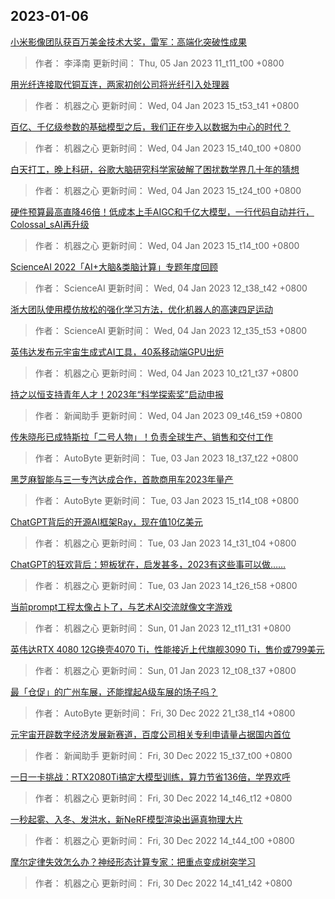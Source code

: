
## 2023-01-06

 [小米影像团队获百万美金技术大奖，雷军：高端化突破性成果](https://www.jiqizhixin.com/articles/2023-01-05)

> 作者： 李泽南  更新时间： Thu, 05 Jan 2023 11_t11_t00 +0800

 [用光纤连接取代铜互连，两家初创公司将光纤引入处理器](https://www.jiqizhixin.com/articles/2023-01-04-9)

> 作者： 机器之心  更新时间： Wed, 04 Jan 2023 15_t53_t41 +0800

 [百亿、千亿级参数的基础模型之后，我们正在步入以数据为中心的时代？](https://www.jiqizhixin.com/articles/2023-01-04-8)

> 作者： 机器之心  更新时间： Wed, 04 Jan 2023 15_t40_t00 +0800

 [白天打工，晚上科研，谷歌大脑研究科学家破解了困扰数学界几十年的猜想](https://www.jiqizhixin.com/articles/2023-01-04-7)

> 作者： 机器之心  更新时间： Wed, 04 Jan 2023 15_t24_t00 +0800

 [硬件预算最高直降46倍！低成本上手AIGC和千亿大模型，一行代码自动并行，Colossal_sAI再升级](https://www.jiqizhixin.com/articles/2023-01-04-6)

> 作者： 机器之心  更新时间： Wed, 04 Jan 2023 15_t14_t00 +0800

 [ScienceAI 2022「AI+大脑&类脑计算」专题年度回顾](https://www.jiqizhixin.com/articles/2023-01-04-4)

> 作者： ScienceAI  更新时间： Wed, 04 Jan 2023 12_t38_t42 +0800

 [浙大团队使用模仿放松的强化学习方法，优化机器人的高速四足运动](https://www.jiqizhixin.com/articles/2023-01-04-3)

> 作者： ScienceAI  更新时间： Wed, 04 Jan 2023 12_t35_t53 +0800

 [英伟达发布元宇宙生成式AI工具，40系移动端GPU出炉](https://www.jiqizhixin.com/articles/2023-01-04-2)

> 作者： 机器之心  更新时间： Wed, 04 Jan 2023 10_t21_t37 +0800

 [持之以恒支持青年人才！2023年“科学探索奖”启动申报](https://www.jiqizhixin.com/articles/2023-01-04)

> 作者： 新闻助手  更新时间： Wed, 04 Jan 2023 09_t46_t59 +0800

 [传朱晓彤已成特斯拉「二号人物」！负责全球生产、销售和交付工作](https://www.jiqizhixin.com/articles/2023-01-03-4)

> 作者： AutoByte  更新时间： Tue, 03 Jan 2023 18_t37_t22 +0800

 [黑芝麻智能与三一专汽达成合作，首款商用车2023年量产](https://www.jiqizhixin.com/articles/2023-01-03-3)

> 作者： AutoByte  更新时间： Tue, 03 Jan 2023 15_t14_t08 +0800

 [ChatGPT背后的开源AI框架Ray，现在值10亿美元](https://www.jiqizhixin.com/articles/2023-01-03-2)

> 作者： 机器之心  更新时间： Tue, 03 Jan 2023 14_t31_t04 +0800

 [ChatGPT的狂欢背后：短板犹在，启发甚多，2023有这些事可以做……](https://www.jiqizhixin.com/articles/2023-01-03)

> 作者： 机器之心  更新时间： Tue, 03 Jan 2023 14_t26_t58 +0800

 [当前prompt工程太像占卜了，与艺术AI交流就像文字游戏](https://www.jiqizhixin.com/articles/2023-01-01-2)

> 作者： 机器之心  更新时间： Sun, 01 Jan 2023 12_t11_t31 +0800

 [英伟达RTX 4080 12G换壳4070 Ti，性能接近上代旗舰3090 Ti，售价或799美元](https://www.jiqizhixin.com/articles/2023-01-01)

> 作者： 机器之心  更新时间： Sun, 01 Jan 2023 12_t08_t37 +0800

 [最「仓促」的广州车展，还能撑起A级车展的场子吗？](https://www.jiqizhixin.com/articles/2022-12-30-7)

> 作者： AutoByte  更新时间： Fri, 30 Dec 2022 21_t38_t14 +0800

 [元宇宙开辟数字经济发展新赛道，百度公司相关专利申请量占据国内首位](https://www.jiqizhixin.com/articles/2022-12-30-6)

> 作者： 新闻助手  更新时间： Fri, 30 Dec 2022 15_t37_t00 +0800

 [一日一卡挑战：RTX2080Ti搞定大模型训练，算力节省136倍，学界欢呼](https://www.jiqizhixin.com/articles/2022-12-30-5)

> 作者： 机器之心  更新时间： Fri, 30 Dec 2022 14_t46_t12 +0800

 [一秒起雾、入冬、发洪水，新NeRF模型渲染出逼真物理大片](https://www.jiqizhixin.com/articles/2022-12-30-4)

> 作者： 机器之心  更新时间： Fri, 30 Dec 2022 14_t44_t00 +0800

 [摩尔定律失效怎么办？神经形态计算专家：把重点变成树突学习](https://www.jiqizhixin.com/articles/2022-12-30-3)

> 作者： 机器之心  更新时间： Fri, 30 Dec 2022 14_t41_t42 +0800
